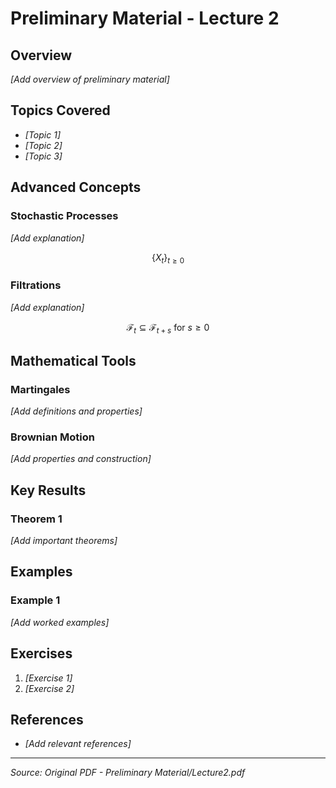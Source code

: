 # Preliminary Material - Lecture 2

## Overview
*[Add overview of preliminary material]*

## Topics Covered
- *[Topic 1]*
- *[Topic 2]*
- *[Topic 3]*

## Advanced Concepts

### Stochastic Processes
*[Add explanation]*

```math
\{X_t\}_{t \geq 0}
```

### Filtrations
*[Add explanation]*

```math
\mathcal{F}_t \subseteq \mathcal{F}_{t+s} \text{ for } s \geq 0
```

## Mathematical Tools

### Martingales
*[Add definitions and properties]*

### Brownian Motion
*[Add properties and construction]*

## Key Results

### Theorem 1
*[Add important theorems]*

## Examples

### Example 1
*[Add worked examples]*

## Exercises
1. *[Exercise 1]*
2. *[Exercise 2]*

## References
- *[Add relevant references]*

---
*Source: Original PDF - Preliminary Material/Lecture2.pdf*